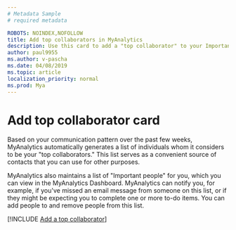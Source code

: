 ```yaml
---
# Metadata Sample
# required metadata

ROBOTS: NOINDEX,NOFOLLOW
title: Add top collaborators in MyAnalytics
description: Use this card to add a "top collaborator" to your Important people list in MyAnalytics 
author: paul9955
ms.author: v-pascha
ms.date: 04/08/2019
ms.topic: article
localization_priority: normal 
ms.prod: Mya
---
```


# Add top collaborator card 

Based on your communication pattern over the past few weeks, MyAnalytics automatically generates a list of individuals whom it considers to be your "top collaborators." This list serves as a convenient source of contacts that you can use for other purposes.

MyAnalytics also maintains a list of "Important people" for you, which you can view in the MyAnalytics Dashboard. MyAnalytics can notify you, for example, if you've missed an email message from someone on this list, or if they might be expecting you to complete one or more to-do items. You can add people to and remove people from this list.

[!INCLUDE [Add a top collaborator](../../Includes/to-add-a-top-collaborator.md)]
